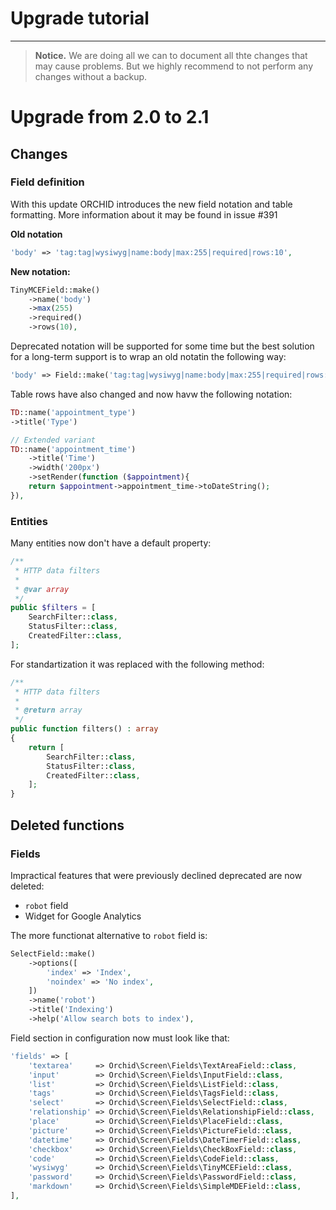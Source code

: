 # Upgrade tutorial
----------


> **Notice.** We are doing all we can to document all thte changes that may cause problems. 
But we highly recommend to not perform any changes without a backup.


# Upgrade from 2.0 to 2.1

## Changes 

### Field definition

With this update ORCHID introduces the new field notation and table formatting.
More information about it may be found in issue #391

**Old notation**
```php
'body' => 'tag:tag|wysiwyg|name:body|max:255|required|rows:10',
```

**New notation:**
```php
TinyMCEField::make()
    ->name('body')
    ->max(255)
    ->required()
    ->rows(10),
```

Deprecated notation will be supported for some time but the best solution for a long-term support is to wrap an old notatin the following way:

```php
'body' => Field::make('tag:tag|wysiwyg|name:body|max:255|required|rows:10'),
```

Table rows have also changed and now havw the following notation:

```php
TD::name('appointment_type')
->title('Type')

// Extended variant
TD::name('appointment_time')
    ->title('Time')
    ->width('200px')
    ->setRender(function ($appointment){
    return $appointment->appointment_time->toDateString();
}),
```


### Entities

Many entities now don't have a default property:

```php
/**
 * HTTP data filters
 *
 * @var array
 */
public $filters = [
    SearchFilter::class,
    StatusFilter::class,
    CreatedFilter::class,
];
```

For standartization it was replaced with the following method:

```php
/**
 * HTTP data filters
 *
 * @return array
 */
public function filters() : array
{
    return [
        SearchFilter::class,
        StatusFilter::class,
        CreatedFilter::class,
    ];
}
```


## Deleted functions

### Fields
Impractical features that were previously declined deprecated are now deleted:
- `robot` field
- Widget for Google Analytics

The more functionat alternative to `robot` field is:

```php
SelectField::make()
    ->options([
        'index' => 'Index',
        'noindex' => 'No index',
    ])
    ->name('robot')
    ->title('Indexing')
    ->help('Allow search bots to index'),
```


Field section in configuration now must look like that:

```php
'fields' => [
    'textarea'     => Orchid\Screen\Fields\TextAreaField::class,
    'input'        => Orchid\Screen\Fields\InputField::class,
    'list'         => Orchid\Screen\Fields\ListField::class,
    'tags'         => Orchid\Screen\Fields\TagsField::class,
    'select'       => Orchid\Screen\Fields\SelectField::class,
    'relationship' => Orchid\Screen\Fields\RelationshipField::class,
    'place'        => Orchid\Screen\Fields\PlaceField::class,
    'picture'      => Orchid\Screen\Fields\PictureField::class,
    'datetime'     => Orchid\Screen\Fields\DateTimerField::class,
    'checkbox'     => Orchid\Screen\Fields\CheckBoxField::class,
    'code'         => Orchid\Screen\Fields\CodeField::class,
    'wysiwyg'      => Orchid\Screen\Fields\TinyMCEField::class,
    'password'     => Orchid\Screen\Fields\PasswordField::class,
    'markdown'     => Orchid\Screen\Fields\SimpleMDEField::class,
],
```
